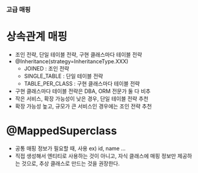 ### 고급 매핑
# 상속관계 매핑
- 조인 전략, 단일 테이블 전략, 구현 클래스마다 테이블 전략
- @Inheritance(strategy=InheritanceType.XXX)
    - JOINED : 조인 전략
    - SINGLE_TABLE : 단일 테이블 전략
    - TABLE_PER_CLASS : 구현 클래스마다 테이블 전략
- 구현 클래스마다 테이블 전략은 DBA, ORM 전문가 둘 다 비추
- 작은 서비스, 확장 가능성이 낮은 경우, 단일 테이블 전략 추천
- 확장 가능성 높고, 규모가 큰 서비스인 경우에는 조인 전략 추천

# @MappedSuperclass
- 공통 매핑 정보가 필요할 때, 사용 ex) id, name …
- 직접 생성해서 엔티티로 사용하는 것이 아니고, 자식 클래스에 매핑 정보만 제공하는 것으로, 추상 클래스로 만드는 것을 권장한다.
